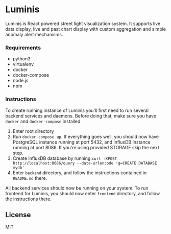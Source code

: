 # Luminis
Luminis is React powered street light visualization system. It supports live data display, live and past chart display with custom aggregation and simple anomaly alert mechanisms.

### Requirements
 - python3
 - virtualenv
 - docker
 - docker-compose
 - node.js
 - npm

### Instructions
To create running instance of Luminis you'll first need to run several backend services and daemons. Before doing that, make sure you have `docker` and `docker-compose` installed.

 1. Enter root directory
 2. Run `docker-compose up`. If everything goes well, you should now have PostgreSQL instance running at port 5432, and InfluxDB instance running at port 8086. If you're using provided STORAGE skip the next step.
 3. Create InfluxDB database by running `curl -XPOST http://localhost:8086/query --data-urlencode 'q=CREATE DATABASE mydb'`
 4. Enter `backend` directory, and follow the instructions contained in `README.md` there.

All backend services should now be running on your system. To run frontend for Luminis, you should now enter `frontend` directory, and follow the instructions there.

## License
MIT

